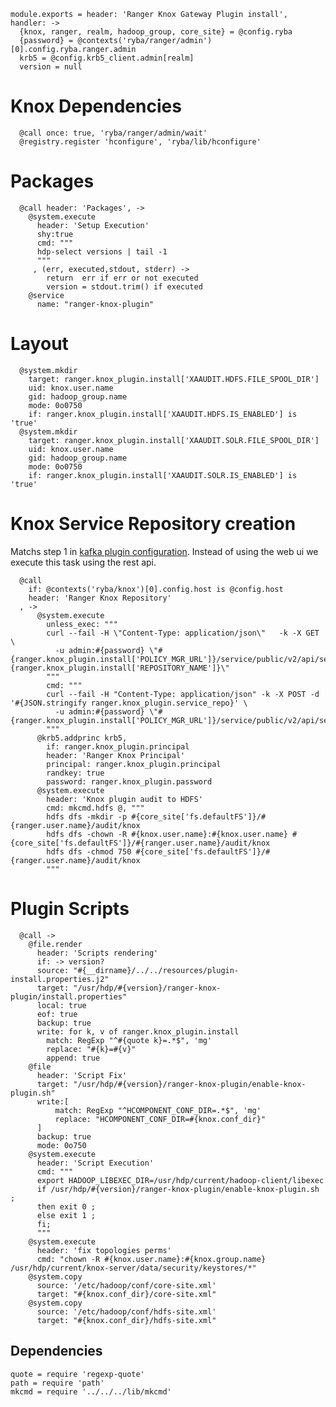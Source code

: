 
    module.exports = header: 'Ranger Knox Gateway Plugin install', handler: ->
      {knox, ranger, realm, hadoop_group, core_site} = @config.ryba 
      {password} = @contexts('ryba/ranger/admin')[0].config.ryba.ranger.admin
      krb5 = @config.krb5_client.admin[realm]
      version = null

# Knox Dependencies

      @call once: true, 'ryba/ranger/admin/wait'
      @registry.register 'hconfigure', 'ryba/lib/hconfigure'

# Packages

      @call header: 'Packages', ->
        @system.execute
          header: 'Setup Execution'
          shy:true
          cmd: """
          hdp-select versions | tail -1
          """
         , (err, executed,stdout, stderr) ->
            return  err if err or not executed
            version = stdout.trim() if executed
        @service
          name: "ranger-knox-plugin"

# Layout

      @system.mkdir
        target: ranger.knox_plugin.install['XAAUDIT.HDFS.FILE_SPOOL_DIR']
        uid: knox.user.name
        gid: hadoop_group.name
        mode: 0o0750
        if: ranger.knox_plugin.install['XAAUDIT.HDFS.IS_ENABLED'] is 'true'
      @system.mkdir
        target: ranger.knox_plugin.install['XAAUDIT.SOLR.FILE_SPOOL_DIR']
        uid: knox.user.name
        gid: hadoop_group.name
        mode: 0o0750
        if: ranger.knox_plugin.install['XAAUDIT.SOLR.IS_ENABLED'] is 'true'
        

# Knox Service Repository creation
Matchs step 1 in [kafka plugin configuration][kafka-plugin]. Instead of using the web ui
we execute this task using the rest api.

      @call 
        if: @contexts('ryba/knox')[0].config.host is @config.host 
        header: 'Ranger Knox Repository'
      , ->
          @system.execute
            unless_exec: """
            curl --fail -H \"Content-Type: application/json\"   -k -X GET  \ 
              -u admin:#{password} \"#{ranger.knox_plugin.install['POLICY_MGR_URL']}/service/public/v2/api/service/name/#{ranger.knox_plugin.install['REPOSITORY_NAME']}\"
            """
            cmd: """
            curl --fail -H "Content-Type: application/json" -k -X POST -d '#{JSON.stringify ranger.knox_plugin.service_repo}' \
              -u admin:#{password} \"#{ranger.knox_plugin.install['POLICY_MGR_URL']}/service/public/v2/api/service/\"
            """
          @krb5.addprinc krb5,
            if: ranger.knox_plugin.principal
            header: 'Ranger Knox Principal'
            principal: ranger.knox_plugin.principal
            randkey: true
            password: ranger.knox_plugin.password
          @system.execute
            header: 'Knox plugin audit to HDFS'
            cmd: mkcmd.hdfs @, """
            hdfs dfs -mkdir -p #{core_site['fs.defaultFS']}/#{ranger.user.name}/audit/knox
            hdfs dfs -chown -R #{knox.user.name}:#{knox.user.name} #{core_site['fs.defaultFS']}/#{ranger.user.name}/audit/knox
            hdfs dfs -chmod 750 #{core_site['fs.defaultFS']}/#{ranger.user.name}/audit/knox
            """

# Plugin Scripts 

      @call ->
        @file.render
          header: 'Scripts rendering'
          if: -> version?
          source: "#{__dirname}/../../resources/plugin-install.properties.j2"
          target: "/usr/hdp/#{version}/ranger-knox-plugin/install.properties"
          local: true
          eof: true
          backup: true
          write: for k, v of ranger.knox_plugin.install
            match: RegExp "^#{quote k}=.*$", 'mg'
            replace: "#{k}=#{v}"
            append: true
        @file
          header: 'Script Fix'
          target: "/usr/hdp/#{version}/ranger-knox-plugin/enable-knox-plugin.sh"
          write:[
              match: RegExp "^HCOMPONENT_CONF_DIR=.*$", 'mg'
              replace: "HCOMPONENT_CONF_DIR=#{knox.conf_dir}"
          ]
          backup: true
          mode: 0o750
        @system.execute
          header: 'Script Execution'
          cmd: """
          export HADOOP_LIBEXEC_DIR=/usr/hdp/current/hadoop-client/libexec
          if /usr/hdp/#{version}/ranger-knox-plugin/enable-knox-plugin.sh ;
          then exit 0 ; 
          else exit 1 ; 
          fi;
          """
        @system.execute
          header: 'fix topologies perms'
          cmd: "chown -R #{knox.user.name}:#{knox.group.name} /usr/hdp/current/knox-server/data/security/keystores/*"
        @system.copy
          source: '/etc/hadoop/conf/core-site.xml'
          target: "#{knox.conf_dir}/core-site.xml"
        @system.copy
          source: '/etc/hadoop/conf/hdfs-site.xml'
          target: "#{knox.conf_dir}/hdfs-site.xml"

## Dependencies

    quote = require 'regexp-quote'
    path = require 'path'
    mkcmd = require '../../../lib/mkcmd'

[kafka-plugin]:(https://docs.hortonworks.com/HDPDocuments/HDP2/HDP-2.4.0/bk_installing_manually_book/content/installing_ranger_plugins.html#installing_ranger_yarn_plugin)
